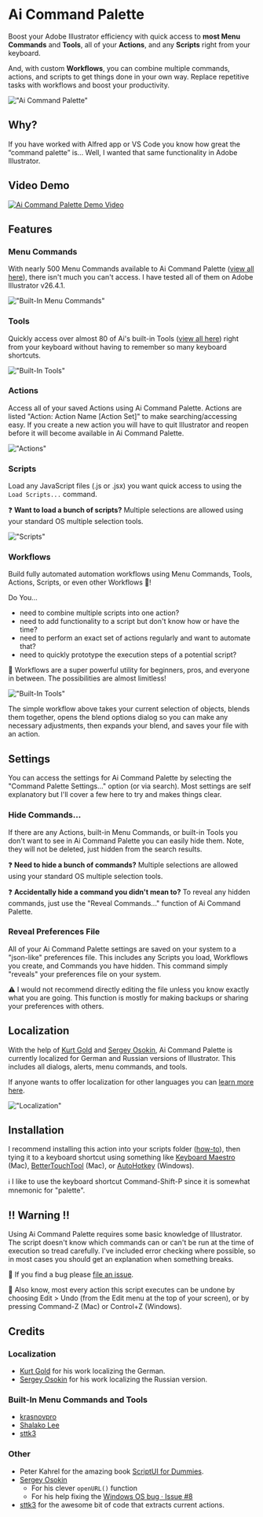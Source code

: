 # Ai Command Palette

Boost your Adobe Illustrator efficiency with quick access to **most Menu Commands** and **Tools**, all of your **Actions**, and any **Scripts** right from your keyboard.

And, with custom **Workflows**, you can combine multiple commands, actions, and scripts to get things done in your own way. Replace repetitive tasks with workflows and boost your productivity.

!["Ai Command Palette"](/images/palette.png)

## Why?

If you have worked with Alfred app or VS Code you know how great the “command palette” is… Well, I wanted that same functionality in Adobe Illustrator.

## Video Demo

[![Ai Command Palette Demo Video](/images/ai-command-palette-youtube-1.png)](https://www.youtube.com/watch?v=Jhh_Dvfs0ro)

## Features

### Menu Commands

With nearly 500 Menu Commands available to Ai Command Palette ([view all here](https://docs.google.com/spreadsheets/d/1T-pBrLAOL3WuF1K7h6Wo_vIUa0tui9YiX591YqqKMdA/edit#gid=716124557)), there isn't much you can't access. I have tested all of them on Adobe Illustrator v26.4.1.

!["Built-In Menu Commands"](/images/menu-commands.png)

### Tools

Quickly access over almost 80 of Ai's built-in Tools ([view all here](https://docs.google.com/spreadsheets/d/1T-pBrLAOL3WuF1K7h6Wo_vIUa0tui9YiX591YqqKMdA/edit#gid=1114705496)) right from your keyboard without having to remember so many keyboard shortcuts.

!["Built-In Tools"](/images/tool-commands.png)

### Actions

Access all of your saved Actions using Ai Command Palette. Actions are listed "Action: Action Name [Action Set]" to make searching/accessing easy. If you create a new action you will have to quit Illustrator and reopen before it will become available in Ai Command Palette.

!["Actions"](/images/actions.png)

### Scripts

Load any JavaScript files (.js or .jsx) you want quick access to using the `Load Scripts...` command.

❓ **Want to load a bunch of scripts?** Multiple selections are allowed using your standard OS multiple selection tools.

!["Scripts"](/images/scripts.png)

### Workflows

Build fully automated automation workflows using Menu Commands, Tools, Actions, Scripts, or even other Workflows 🤯!

Do You...
- need to combine multiple scripts into one action?
- need to add functionality to a script but don't know how or have the time?
- need to perform an exact set of actions regularly and want to automate that?
- need to quickly prototype the execution steps of a potential script?

🧨 Workflows are a super powerful utility for beginners, pros, and everyone in between. The possibilities are almost limitless!

!["Built-In Tools"](/images/workflow-builder.png)

The simple workflow above takes your current selection of objects, blends them together, opens the blend options dialog so you can make any necessary adjustments, then expands your blend, and saves your file with an action.

## Settings

You can access the settings for Ai Command Palette by selecting the "Command Palette Settings..." option (or via search). Most settings are self explanatory but I'll cover a few here to try and makes things clear.

### Hide Commands...

If there are any Actions, built-in Menu Commands, or built-in Tools you don't want to see in Ai Command Palette you can easily hide them. Note, they will not be deleted, just hidden from the search results.

❓ **Need to hide a bunch of commands?** Multiple selections are allowed using your standard OS multiple selection tools.

❓ **Accidentally hide a command you didn't mean to?** To reveal any hidden commands, just use the "Reveal Commands..." function of Ai Command Palette.

### Reveal Preferences File

All of your Ai Command Palette settings are saved on your system to a "json-like" preferences file. This includes any Scripts you load, Workflows you create, and Commands you have hidden. This command simply "reveals" your preferences file on your system.

⚠️ I would not recommend directly editing the file unless you know exactly what you are going. This function is mostly for making backups or sharing your preferences with others.

## Localization

With the help of [Kurt Gold](https://community.adobe.com/t5/user/viewprofilepage/user-id/8354168) and [Sergey Osokin](https://github.com/creold), Ai Command Palette is currently localized for German and Russian versions of Illustrator. This includes all dialogs, alerts, menu commands, and tools.

If anyone wants to offer localization for other languages you can [learn more here](/localization.md).

!["Localization"](/images/localization.png)

## Installation

I recommend installing this action into your scripts folder ([how-to](https://www.marspremedia.com/software/how-to-adobe-cc#illustrator)), then tying it to a keyboard shortcut using something like [Keyboard Maestro](https://www.keyboardmaestro.com/main/) (Mac), [BetterTouchTool](https://folivora.ai/) (Mac), or [AutoHotkey](https://www.autohotkey.com/) (Windows).

ℹ️ I like to use the keyboard shortcut Command-Shift-P since it is somewhat mnemonic for "palette".

## ‼️ Warning ‼️

Using Ai Command Palette requires some basic knowledge of Illustrator. The script doesn't know which commands can or can't be run at the time of execution so tread carefully. I've included error checking where possible, so in most cases you should get an explanation when something breaks.

🐞 If you find a bug please [file an issue](https://github.com/joshbduncan/AiCommandPalette/issues).

😬 Also know, most every action this script executes can be undone by choosing Edit > Undo (from the Edit menu at the top of your screen), or by pressing Command-Z (Mac) or Control+Z (Windows).

## Credits

### Localization
- [Kurt Gold](https://community.adobe.com/t5/user/viewprofilepage/user-id/8354168) for his work localizing the German.
- [Sergey Osokin](https://github.com/creold) for his work localizing the Russian version.

### Built-In Menu Commands and Tools
- [krasnovpro](https://community.adobe.com/t5/user/viewprofilepage/user-id/9425584)
- [Shalako Lee](https://github.com/shalakolee)
- [sttk3](https://judicious-night-bca.notion.site/app-executeMenuCommand-43b5a4b7a99d4ba2befd1798ba357b1a)

### Other
- Peter Kahrel for the amazing book [ScriptUI for Dummies](https://adobeindd.com/view/publications/a0207571-ff5b-4bbf-a540-07079bd21d75/92ra/publication-web-resources/pdf/scriptui-2-16-j.pdf).
- [Sergey Osokin](https://github.com/creold)
    - For his clever `openURL()` function
    - For his help fixing the [Windows OS bug · Issue #8](https://github.com/joshbduncan/AiCommandPalette/issues/8)
- [sttk3](https://community.adobe.com/t5/illustrator-discussions/get-names-of-actions-in-some-set/td-p/10365284) for the awesome bit of code that extracts current actions.
